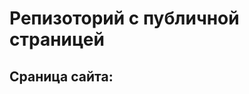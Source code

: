 # Репизоторий с публичной страницей

## Сраница сайта:
<!-- Вставить сылку на публичную страницу -->